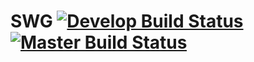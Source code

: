 # SWG [![Develop Build Status](https://travis-ci.org/bacta/swg.svg?branch=develop)](https://travis-ci.org/bacta/swg) [![Master Build Status](https://travis-ci.org/bacta/swg.svg?branch=master)](https://travis-ci.org/bacta/swg)
